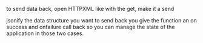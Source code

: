to send data back, open HTTPXML like with the get, 
make it a send

jsonify the data structure you want to send back
you give the function an on success and onfailure call back
so you can manage the state of the application in those two cases.

